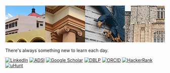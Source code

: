 ![Cover photo](cover.png)

There's always something new to learn each day.

[![LinkedIn](https://img.shields.io/badge/LinkedIn-AS-white?logo=linkedin&label=LinkedIn&labelColor=0e76a8&color=lightgrey)](https://www.linkedin.com/in/allansioson/) [![ADSI](https://img.shields.io/badge/ADSI-AS-white?label=AD%20Sci-Index&labelColor=140f72&logoColor=white&color=lightgrey)](https://www.adscientificindex.com/scientist.php?id=293763) [![Google Scholar](https://img.shields.io/badge/GoogleScholar-AS-white?logo=google&label=GoogleScholar&labelColor=4285F4&logoColor=white&color=lightgrey)](https://scholar.google.com/citations?user=WXiA6qQAAAAJ&hl=en&oi=ao) [![DBLP](https://img.shields.io/badge/DBLP-AS-white?label=DBLP&labelColor=ffc300&logoColor=white&color=lightgrey)](https://dblp.org/pid/58/4636.html) [![ORCID](https://img.shields.io/badge/ORCID-AS-white?label=ORCID&labelColor=008000&logoColor=white&color=lightgrey)](https://orcid.org/0000-0003-1696-4560) [![HackerRank](https://img.shields.io/badge/HackerRank-asioson-white?logo=hackerrank&label=HackerRank&labelColor=brightgreen&logoColor=white&color=lightgrey)](https://www.hackerrank.com/asioson) [![uHunt](https://img.shields.io/badge/uHunt-asioson-white?label=UVA%20Hunt&labelColor=red&logoColor=white&color=lightgrey)](https://uhunt.onlinejudge.org/id/1351)

<!---
asioson/asioson is a ✨ special ✨ repository because its `README.md` (this file) appears on your GitHub profile.
You can click the Preview link to take a look at your changes.
--->
